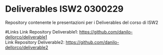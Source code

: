 # Deliverables ISW2 0300229
Repository contenente le presentazioni per i Deliverables del corso di ISW2

#Links
Link Repository Deliverable1: https://github.com/danilo-dellorco/deliverable1 \
Link Repository Deliverable2: https://github.com/danilo-dellorco/deliverable2
